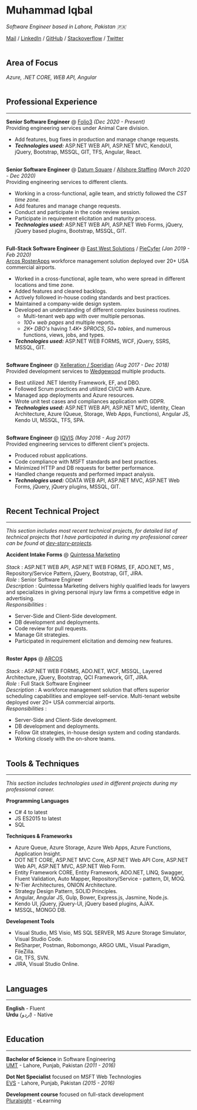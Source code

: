 # Muhammad Iqbal
_Software Engineer based in Lahore, Pakistan 🇵🇰_ <br>

[Mail](mailto:agha.muhammad.iqbal@gmail.com) / [LinkedIn](https://www.linkedin.com/in/muhammadiqbaldotnet) / [GitHub](https://github.com/aghadostain/) / [Stackoverflow](https://stackoverflow.com/users/5985558/jbs) / [Twitter](https://twitter.com/agha_dostain/) 
<br><br>
## Area of Focus

*Azure, .NET CORE, WEB API, Angular*
<br>
<br>
## Professional Experience
---
**Senior Software Engineer** @ [Folio3](https://www.folio3.com/) _(Dec 2020 - Present)_ <br>
Providing engineering services under Animal Care division.
  - Add features, bug fixes in production and manage change requests.
  - **_Technologies used:_** ASP.NET WEB API, ASP.NET MVC, KendoUI, jQuery, Bootstrap, MSSQL, GIT, TFS, Angular, React.
<br><br>

**Senior Software Engineer** @ [Datum Square](https://www.datumsquare.com/) / [Allshore Staffing](https://allshorevirtualstaffing.com) _(March 2020 - Dec 2020)_ <br>
Providing engineering services to different clients.
  - Working in a cross-functional, agile team, and strictly followed the *CST time zone.*
  - Add features and manage change requests.
  - Conduct and participate in the code review session.
  - Participate in requirement elicitation and maturity process.
  - **_Technologies used:_** ASP.NET WEB API, ASP.NET Web Forms, jQuery, jQuery based plugins, Bootstrap, MSSQL, GIT.
<br><br>

**Full-Stack Software Engineer** @ [East West Solutions](https://ewsystemsinc.com/) / [PieCyfer](https://www.piecyfer.com/) _(Jan 2019 - Feb 2020)_ <br>
[Arcos RosterApps](https://www.arcos-inc.com/rosterapps) workforce management solution deployed over 20+ USA commercial airports.
  - Worked in a cross-functional, agile team, who were spread in different locations and time zone.
  - Added features and cleared backlogs.
  - Actively followed in-house coding standards and best practices.
  - Maintained a company-wide design system.
  - Developed an understanding of different complex business routines.
      - Multi-tenant web app with over multiple personas.
      - *100+ web pages* and multiple reports.
      - *2K+ DBO's* having *1.4K+ SPROCS*, *50+ tables*, and numerous functions, views, jobs, and types.        
  - **_Technologies used:_** ASP.NET WEB FORMS, WCF, jQuery, SSRS, MSSQL, GIT.
<br><br>

**Software Engineer** @ [Xelleration / Speridian](https://www.speridian.com) _(Aug 2017 - Dec 2018)_ <br>
Provided development services to [Wedgewood](https://www.wedgewood-inc.com/) multiple products.
  - Best utilized .NET Identity Framework, EF, and DBO.
  - Followed Scrum practices and utilized CI/CD with Azure.
  - Managed app deployments and Azure resources.
  - Wrote unit test cases and compliances application with GDPR.
  - **_Technologies used:_** ASP.NET WEB API, ASP.NET MVC, Identity, Clean Architecture, Azure (Queue, Storage, Web Apps, Functions), Angular JS, Kendo UI, MSSQL, TFS, SPA.
<br><br>

**Software Engineer** @ [IQVIS](https://www.iqvis.com/) _(May 2016 - Aug 2017)_ <br>
Provided engineering services to different client's projects.
  - Produced robust applications.
  - Code compliance with MSFT standards and best practices.
  - Minimized HTTP and DB requests for better performance.
  - Handled change requests and performed impact analysis.
  - **_Technologies used:_** ODATA WEB API, ASP.NET MVC, ASP.NET Web Forms, jQuery, jQuery plugins, MSSQL, GIT.
<br><br>

## Recent Technical Project
---
_This section includes most recent technical projects, for detailed list of technical projects that I have participated in during my professional career can be found at [dev-story-projects](https://aghadostain.github.io/dev-story-projects)._
<br>

__Accident Intake Forms__ @ [Quintessa Marketing](http://quintessamarketing.com)
<br><br>
_Stack_ : ASP.NET WEB API, ASP.NET WEB FORMS, EF, ADO.NET, MS
, Repository/Service Pattern, jQuery, Bootstrap, GIT, JIRA.
<br>
_Role_ : Senior Software Engineer
<br>
_Description_ : Quintessa Marketing delivers highly qualified leads for lawyers and specializes in giving personal injury law firms a competitive edge in advertising. 
<br>
_Responsibilities_ :

  - Server-Side and Client-Side development.
  - DB development and deployments.
  - Code review for pull requests.
  - Manage Git strategies.
  - Participated in requirement elicitation and demoing new features.
<br> <br>
  
  __Roster Apps__ @ [ARCOS](https://www.arcos-inc.com/rosterapps/)
<br><br>
_Stack_ : ASP.NET WEB FORMS, ADO.NET, WCF, MSSQL, Layered Architecture, jQuery, Bootstrap, QCI Framework, GIT, JIRA.
<br>
_Role_ : Full Stack Software Engineer
<br>
_Description_ : A workforce management solution that offers superior scheduling capabilities and employee self-service. Multi-tenant website deployed over 20+ USA commercial airports.
<br>
_Responsibilities_ : 

  + Server-Side and Client-Side development.
  + DB development and deployments.
  + Follow Git strategies, in-house design system and coding standards.
  + Working closely with the on-shore teams.
<br><br>
  
## Tools & Techniques
---
_This section includes technologies used in different projects during my professional career._
<br>

**Programming Languages**
  - C# 4 to latest
  - JS ES2015 to latest
  - SQL

**Techniques & Frameworks**
  - Azure Queue, Azure Storage, Azure Web Apps, Azure Functions, Application Insight.
  - DOT NET CORE, ASP.NET MVC Core, ASP.NET Web API Core, ASP.NET Web API, ASP.NET MVC, ASP.NET Web Form.
  - Entity Framework CORE, Entity Framework, ADO.NET, LINQ, Swagger, Fluent Validation, Auto Mapper, Repository/Service  - pattern, DI, MOQ.
  - N-Tier Architectures, ONION Architecture.
  - Strategy Design Pattern, SOLID Principles.  
  - Angular, Angular JS, Gulp, Bower, Express.js, Jasmine, Node.js. 
  - Kendo UI, jQuery, jQuery-UI, jQuery based plugins, AJAX.
  - MSSQL, MONGO DB.

**Development Tools**
  - Visual Studio, MS Visio, MS SQL SERVER, MS Azure Storage Simulator, Visual Studio Code. 
  - ReSharper, Postman, Robomongo, ARGO UML, Visual Paradigm, FileZilla.
  - Git, TFS, SVN.
  - JIRA, Visual Studio Online.
<br><br>

## Languages
---
**English** - Fluent <br>
**Urdu** *(اردو)* - Native
<br><br>

## Education
---
**Bachelor of Science** in Software Engineering<br>
[UMT](https://www.umt.edu.pk) - Lahore, Punjab, Pakistan _(2011 - 2016)_ <br>

**Dot Net Specialist** focused on MSFT Web Technologies<br>
[EVS](https://www.evslearning.com) - Lahore, Punjab, Pakistan _(2015 - 2016)_ <br>

**Development course** focused on full-stack development<br>
[Pluralsight](https://www.pluralsight.com/) - eLearning<br>





<script type="text/javascript">window.onload = function(){document.getElementsByTagName("footer")[0].remove();document.getElementsByClassName("view")[0].remove();}</script>
